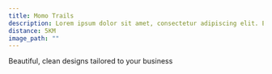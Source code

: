 ```yaml
---
title: Momo Trails
description: Lorem ipsum dolor sit amet, consectetur adipiscing elit. Etiam molestie nisl sed quam iaculis faucibus. Sed metus augue, fringilla ut ligula ac, ultrices tincidunt orci. Duis sed eleifend ipsum. Nunc in nibh ac purus finibus fringilla ut vel nulla. Fusce non ornare augue. Sed laoreet erat massa, ut hendrerit nisi suscipit non. Duis dignissim nisl id gravida accumsan. Duis velit quam, sagittis ac facilisis eu, sodales in ex. Vivamus cursus pharetra quam, ut congue ex accumsan quis. Sed velit tortor, eleifend in erat non, luctus eleifend odio. Nam tincidunt at mi id venenatis. Fusce convallis, nisl eu gravida posuere, ipsum libero faucibus velit, nec iaculis mi dui ac metus. Nam metus quam, vestibulum sed lectus non, mattis cursus urna. Nunc euismod augue id est convallis, sit amet volutpat nisl varius. Aenean ut tellus et nibh venenatis pulvinar eget sit amet sem. Nam hendrerit facilisis magna, at fermentum turpis interdum eu.
distance: 5KM
image_path: ""
---
```


Beautiful, clean designs tailored to your business